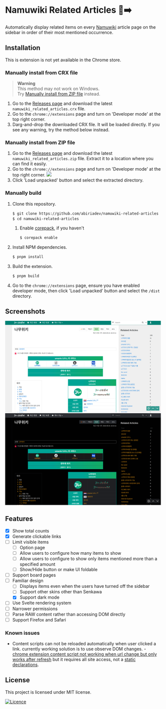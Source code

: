 # Namuwiki Related Articles :deciduous_tree::arrow_right:

Automatically display related items on every [Namuwiki](https://namu.wiki) article page on the sidebar in order of their most mentioned occurrence.

## Installation

This is extension is not yet available in the Chrome store.

### Manually install from CRX file

> **Warning** \
> This method may not work on Windows. \
> Try [Manually install from ZIP file](#manually-install-from-zip-file) instead.

1. Go to the [Releases page](https://github.com/abiriadev/namuwiki-related-articles/releases) and download the latest `namuwiki_related_articles.crx` file.
2. Go to the `chrome://extensions` page and turn on 'Developer mode' at the top right corner.
3. Darg-and-drop the downloaded CRX file. It will be loaded directly. If you see any warning, try the method below instead.

### Manually install from ZIP file

1. Go to the [Releases page](https://github.com/abiriadev/namuwiki-related-articles/releases) and download the latest `namuwiki_related_articles.zip` file. Extract it to a location where you can find it easily.
2. Go to the `chrome://extensions` page and turn on 'Developer mode' at the top right corner.
   ![](https://wd.imgix.net/image/BhuKGJaIeLNPW9ehns59NfwqKxF2/BzVElZpUtNE4dueVPSp3.png?auto=format&w=741)
4. Click 'Load unpacked' button and select the extracted directory.

### Manually build

1. Clone this repository.
	```sh
	$ git clone https://github.com/abiriadev/namuwiki-related-articles
	$ cd namuwiki-related-articles
	```
	1. Enable [corepack](https://github.com/nodejs/corepack), if you haven't
		```sh
		$ corepack enable
		```
1. Install NPM dependencies.
	```sh
	$ pnpm install
	```
3. Build the extension.
	```sh
	$ pnpm build
	```
4. Go to the `chrome://extensions` page, ensure you have enabled developer mode, then click 'Load unpacked' button and select the `/dist` directory.

## Screenshots

![when the extension applied, in white mode](./images/screenshot-white.png)
![when the extension applied, in dark mode](./images/screenshot-dark.png)

## Features

- [x] Show total counts
- [x] Generate clickable links
- [ ] Limit visible items
	- [ ] Option page
	- [ ] Allow users to configure how many items to show
	- [ ] Allow users to configure to show only items mentioned more than a specified amount
	- [ ] Show/Hide button or make UI foldable
- [ ] Support board pages
- [ ] Familiar design
	- [ ] Displays items even when the users have turned off the sidebar
	- [ ] Support other skins other than Senkawa
	- [x] Support dark mode
- [ ] Use Svelte rendering system
- [ ] Narrower permissions
- [ ] Parse RAW content rather than accessing DOM directly
- [ ] Support Firefox and Safari

### Known issues

- Content scripts can not be reloaded automatically when user clicked a link. currently working solution is to use observe DOM changes. - [chrome extension content script not working when url change but only works after refresh](https://stackoverflow.com/questions/71935684/chrome-extension-content-script-not-working-when-url-change-but-only-works-after) but it requires all site access, not a [static declarations](https://developer.chrome.com/docs/extensions/mv3/content_scripts/#static-declarative).

## License

This project is licensed under MIT license.

[![Licence](https://img.shields.io/github/license/abiriadev/namuwiki-related-articles?color=2e8555&style=for-the-badge)](./LICENSE)
